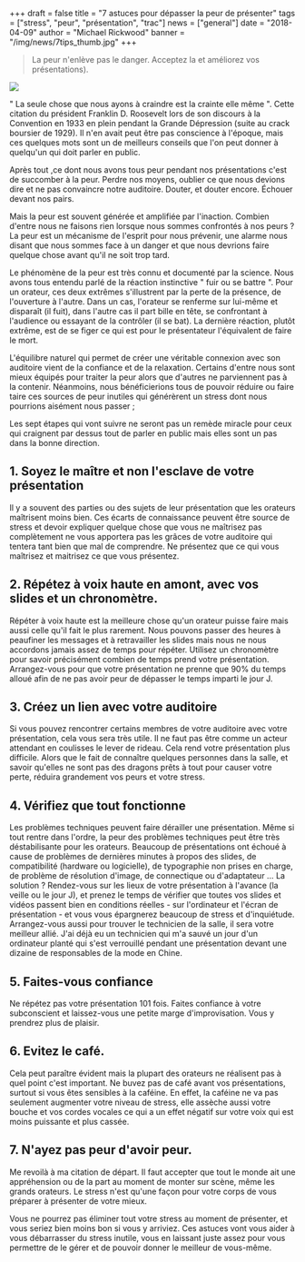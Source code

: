 +++
draft = false
title = "7 astuces pour dépasser la peur de présenter"
tags = ["stress", "peur", "présentation", "trac"]
news = ["general"]
date = "2018-04-09"
author = "Michael Rickwood"
banner = "/img/news/7tips_thumb.jpg"
+++
> La peur n'enlève pas le danger. Acceptez la et améliorez vos présentations).

![](/img/news/quote-roosevelt.jpg)

" La seule chose que nous ayons à craindre est la crainte elle même ". Cette citation du président Franklin D. Roosevelt lors de son discours à la Convention en 1933 en plein pendant la Grande Dépression (suite au crack boursier de 1929). Il n'en avait peut être pas conscience à l'époque, mais ces quelques mots sont un de meilleurs conseils que l'on peut donner à quelqu'un qui doit parler en public.



Après tout ,ce dont nous avons tous peur pendant nos présentations c'est de succomber à la peur. Perdre nos moyens, oublier ce que nous devions dire et ne pas convaincre notre auditoire. Douter, et douter encore. Échouer devant nos pairs.



Mais la peur est souvent générée et amplifiée par l'inaction. Combien d'entre nous ne faisons rien lorsque nous sommes confrontés à nos peurs ? La peur est un mécanisme de l'esprit pour nous prévenir, une alarme nous disant que nous sommes face à un danger et que nous devrions faire quelque chose avant qu'il ne soit trop tard.



Le phénomène de la peur est très connu et documenté par la science. Nous avons tous entendu parlé de la réaction instinctive " fuir ou se battre ". Pour un orateur, ces deux extrêmes s'illustrent par la perte de la présence, de l'ouverture à l'autre. Dans un cas, l'orateur se renferme sur lui-même et disparaît (il fuit), dans l'autre cas il part bille en tête, se confrontant à l'audience ou essayant de la contrôler (il se bat). La dernière réaction, plutôt extrême, est de se figer ce qui est pour le présentateur l'équivalent de faire le mort.



L'équilibre naturel qui permet de créer une véritable connexion avec son auditoire vient de la confiance et de la relaxation. Certains d'entre nous sont mieux équipés pour traiter la peur alors que d'autres ne parviennent pas à la contenir. Néanmoins, nous bénéficierions tous de pouvoir réduire ou faire taire ces sources de peur inutiles qui générèrent un stress dont nous pourrions aisément nous passer ;



Les sept étapes qui vont suivre ne seront pas un remède miracle pour ceux qui craignent par dessus tout de parler en public mais elles sont un pas dans la bonne direction.



## 1. Soyez le maître et non l'esclave de votre présentation

Il y a souvent des parties ou des sujets de leur présentation que les orateurs maîtrisent moins bien. Ces écarts de connaissance peuvent être source de stress et devoir expliquer quelque chose que vous ne maîtrisez pas complètement ne vous apportera pas les grâces de votre auditoire qui tentera tant bien que mal de comprendre. Ne présentez que ce qui vous maîtrisez et maitrisez ce que vous présentez.



## 2.	Répétez à voix haute en amont, avec vos slides et un chronomètre.

Répéter à voix haute est la meilleure chose qu'un orateur puisse faire mais aussi celle qu'il fait le plus rarement. Nous pouvons passer des heures à peaufiner les messages et à retravailler les slides mais nous ne nous accordons jamais assez de temps pour répéter. Utilisez un chronomètre pour savoir précisément combien de temps prend votre présentation. Arrangez-vous pour que votre présentation ne prenne que 90% du temps alloué afin de ne pas avoir peur de dépasser le temps imparti le jour J.

## 3.	Créez un lien avec votre auditoire

Si vous pouvez rencontrer certains membres de votre auditoire avec votre présentation, cela vous sera très utile. Il ne faut pas être comme un acteur attendant en coulisses le lever de rideau. Cela rend votre présentation plus difficile. Alors que le fait de connaître quelques personnes dans la salle, et savoir qu'elles ne sont pas des dragons prêts à tout pour causer votre perte, réduira grandement vos peurs et votre stress.



## 4.	Vérifiez que tout fonctionne

Les problèmes techniques peuvent faire dérailler une présentation. Même si tout rentre dans l'ordre, la peur des problèmes techniques peut être très déstabilisante pour les orateurs. Beaucoup de présentations ont échoué à cause de problèmes de dernières minutes à propos des slides, de compatibilité (hardware ou logicielle), de typographie non prises en charge, de problème de résolution d'image, de connectique ou d'adaptateur … La solution ? Rendez-vous sur les lieux de votre présentation à l'avance (la veille ou le jour J), et prenez le temps de vérifier que toutes vos slides et vidéos passent bien en conditions réelles - sur l'ordinateur et l'écran de présentation - et vous vous épargnerez beaucoup de stress et d'inquiétude. Arrangez-vous aussi pour trouver le technicien de la salle, il sera votre meilleur allié. J'ai déjà eu un technicien qui m'a sauvé un jour d'un ordinateur planté qui s'est verrouillé pendant une présentation devant une dizaine de responsables de la mode en Chine.



## 5.	Faites-vous confiance

Ne répétez pas votre présentation 101 fois. Faites confiance à votre subconscient et laissez-vous une petite marge d'improvisation. Vous y prendrez plus de plaisir.



## 6.	Evitez le café.

Cela peut paraître évident mais la plupart des orateurs ne réalisent pas à quel point c'est important. Ne buvez pas de café avant vos présentations, surtout si vous êtes sensibles à la caféine. En effet, la caféine ne va pas seulement augmenter votre niveau de stress, elle assèche aussi votre bouche et vos cordes vocales ce qui a un effet négatif sur votre voix qui est moins puissante et plus cassée. 



## 7.	N'ayez pas peur d'avoir peur.

Me revoilà à ma citation de départ. Il faut accepter que tout le monde ait une appréhension ou de la part au moment de monter sur scène, même les grands orateurs. Le stress n'est qu'une façon pour votre corps de vous préparer à présenter de votre mieux.



Vous ne pourrez pas éliminer tout votre stress au moment de présenter, et vous seriez bien moins bon si vous y arriviez. Ces astuces vont vous aider à vous débarrasser du stress inutile, vous en laissant juste assez pour vous permettre de le gérer et de pouvoir donner le meilleur de vous-même.
